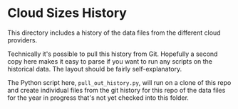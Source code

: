 # Cloud Sizes History

This directory includes a history of the data files from the different cloud providers.

Technically it's possible to pull this history from Git.  Hopefully a second copy here makes it easy to parse if you want to run any scripts on the historical data.  The layout should be fairly self-explanatory.

The Python script here, `pull_out_history.py`, will run on a clone of this repo and create individual files from the git history for this repo of the data files for the year in progress that's not yet checked into this folder.
